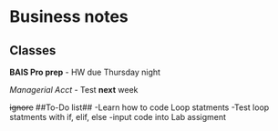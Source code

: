 # Business notes 
## Classes
**BAIS Pro prep** - HW due Thursday night 

*Managerial Acct* - Test **next** week 

~~ignore~~
##To-Do list##
-Learn how to code Loop statments 
-Test loop statments with if, elif, else
-input code into Lab assigment 
